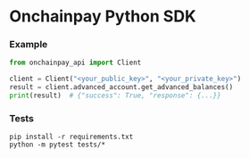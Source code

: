 # Onchainpay Python SDK

### Example

```python
from onchainpay_api import Client

client = Client("<your_public_key>", "<your_private_key>")
result = client.advanced_account.get_advanced_balances()
print(result)  # {"success": True, "response": {...}}
```

### Tests

```shell
pip install -r requirements.txt
python -m pytest tests/*
```